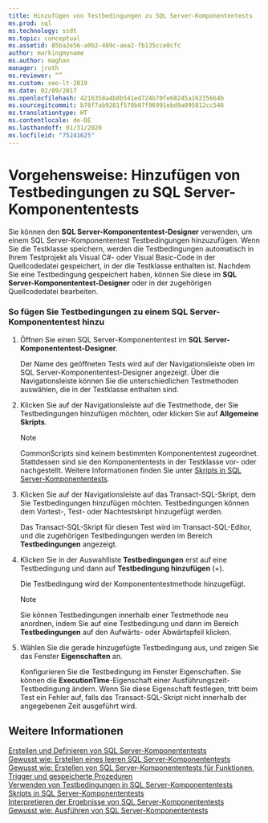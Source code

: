 ```yaml
---
title: Hinzufügen von Testbedingungen zu SQL Server-Komponententests
ms.prod: sql
ms.technology: ssdt
ms.topic: conceptual
ms.assetid: 85ba2e56-a0b2-489c-aea2-fb135cce0cfc
author: markingmyname
ms.author: maghan
manager: jroth
ms.reviewer: “”
ms.custom: seo-lt-2019
ms.date: 02/09/2017
ms.openlocfilehash: 4216358a4b8b541ed724b70fe68245a16235664b
ms.sourcegitcommit: b78f7ab9281f570b87f96991ebd9a095812cc546
ms.translationtype: HT
ms.contentlocale: de-DE
ms.lasthandoff: 01/31/2020
ms.locfileid: "75241625"
---
```

# <a name="how-to-add-test-conditions-to-sql-server-unit-tests"></a>Vorgehensweise: Hinzufügen von Testbedingungen zu SQL Server-Komponententests

Sie können den **SQL Server-Komponententest-Designer** verwenden, um einem SQL Server-Komponententest Testbedingungen hinzuzufügen. Wenn Sie die Testklasse speichern, werden die Testbedingungen automatisch in Ihrem Testprojekt als Visual C\#- oder Visual Basic-Code in der Quellcodedatei gespeichert, in der die Testklasse enthalten ist. Nachdem Sie eine Testbedingung gespeichert haben, können Sie diese im **SQL Server-Komponententest-Designer** oder in der zugehörigen Quellcodedatei bearbeiten.  
  
### <a name="to-add-test-conditions-to-a-sql-server-unit-test"></a>So fügen Sie Testbedingungen zu einem SQL Server-Komponententest hinzu  
  
1.  Öffnen Sie einen SQL Server-Komponententest im **SQL Server-Komponententest-Designer**.  
  
    Der Name des geöffneten Tests wird auf der Navigationsleiste oben im SQL Server-Komponententest-Designer angezeigt. Über die Navigationsleiste können Sie die unterschiedlichen Testmethoden auswählen, die in der Testklasse enthalten sind.  
  
2.  Klicken Sie auf der Navigationsleiste auf die Testmethode, der Sie Testbedingungen hinzufügen möchten, oder klicken Sie auf **Allgemeine Skripts**.  
  
    > [!NOTE]  
    > CommonScripts sind keinem bestimmten Komponententest zugeordnet. Stattdessen sind sie den Komponententests in der Testklasse vor- oder nachgestellt. Weitere Informationen finden Sie unter [Skripts in SQL Server-Komponententests](../ssdt/scripts-in-sql-server-unit-tests.md).  
  
3.  Klicken Sie auf der Navigationsleiste auf das Transact\-SQL-Skript, dem Sie Testbedingungen hinzufügen möchten. Testbedingungen können dem Vortest-, Test- oder Nachtestskript hinzugefügt werden.  
  
    Das Transact\-SQL-Skript für diesen Test wird im Transact\-SQL-Editor, und die zugehörigen Testbedingungen werden im Bereich **Testbedingungen** angezeigt.  
  
4.  Klicken Sie in der Auswahlliste **Testbedingungen** erst auf eine Testbedingung und dann auf **Testbedingung hinzufügen** (+).  
  
    Die Testbedingung wird der Komponententestmethode hinzugefügt.  
  
    > [!NOTE]  
    > Sie können Testbedingungen innerhalb einer Testmethode neu anordnen, indem Sie auf eine Testbedingung und dann im Bereich **Testbedingungen** auf den Aufwärts- oder Abwärtspfeil klicken.  
  
5.  Wählen Sie die gerade hinzugefügte Testbedingung aus, und zeigen Sie das Fenster **Eigenschaften** an.  
  
    Konfigurieren Sie die Testbedingung im Fenster Eigenschaften. Sie können die **ExecutionTime**-Eigenschaft einer Ausführungszeit-Testbedingung ändern. Wenn Sie diese Eigenschaft festlegen, tritt beim Test ein Fehler auf, falls das Transact\-SQL-Skript nicht innerhalb der angegebenen Zeit ausgeführt wird.  
  
## <a name="see-also"></a>Weitere Informationen  
[Erstellen und Definieren von SQL Server-Komponententests](../ssdt/creating-and-defining-sql-server-unit-tests.md)  
[Gewusst wie: Erstellen eines leeren SQL Server-Komponententests](../ssdt/how-to-create-an-empty-sql-server-unit-test.md)  
[Gewusst wie: Erstellen von SQL Server-Komponententests für Funktionen, Trigger und gespeicherte Prozeduren](../ssdt/how-to-create-unit-tests-for-functions-triggers-stored-procedures.md)  
[Verwenden von Testbedingungen in SQL Server-Komponententests](../ssdt/using-test-conditions-in-sql-server-unit-tests.md)  
[Skripts in SQL Server-Komponententests](../ssdt/scripts-in-sql-server-unit-tests.md)  
[Interpretieren der Ergebnisse von SQL Server-Komponententests](../ssdt/interpreting-sql-server-unit-test-results.md)  
[Gewusst wie: Ausführen von SQL Server-Komponententests](../ssdt/how-to-run-sql-server-unit-tests.md)  
  
